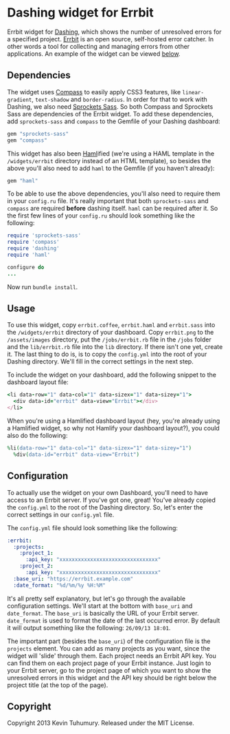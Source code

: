 # Dashing widget for Errbit

Errbit widget for [Dashing](http://shopify.github.com/dashing), which shows the number of unresolved errors for a specified project. [Errbit](http://errbit.github.io/errbit/) is an open source, self-hosted error catcher. In other words a tool for collecting and managing errors from other applications. An example of the widget can be viewed [below](https://github.com/kevintuhumury/dashing-errbit#preview).

## Dependencies

The widget uses [Compass](http://compass-style.org/) to easily apply CSS3 features, like `linear-gradient`, `text-shadow` and `border-radius`. In order for that to work with Dashing, we also need [Sprockets Sass](https://github.com/petebrowne/sprockets-sass). So both Compass and Sprockets Sass are dependencies of the Errbit widget. To add these dependencies, add `sprockets-sass` and `compass` to the Gemfile of your Dashing dashboard:

```ruby
gem "sprockets-sass"
gem "compass"
```

This widget has also been [Haml](http://haml.info/)ified (we're using a HAML template in the `/widgets/errbit` directory instead of an HTML template), so besides the above you'll also need to add `haml` to the Gemfile (if you haven't already):

```ruby
gem "haml"
```

To be able to use the above dependencies, you'll also need to require them in your `config.ru` file. It's really important that both `sprockets-sass` and `compass` are required __before__ dashing itself. `haml` can be required after it. So the first few lines of your `config.ru` should look something like the following:

```ruby
require 'sprockets-sass'
require 'compass'
require 'dashing'
require 'haml'

configure do
...
```

Now run `bundle install`.

## Usage

To use this widget, copy `errbit.coffee`, `errbit.haml` and `errbit.sass` into the `/widgets/errbit` directory of your dashboard. Copy `errbit.png` to the `/assets/images` directory, put the `/jobs/errbit.rb` file in the `/jobs` folder and the `lib/errbit.rb` file into the `lib` directory. If there isn't one yet, create it. The last thing to do is, is to copy the `config.yml` into the root of your Dashing directory. We'll fill in the correct settings in the next step.

To include the widget on your dashboard, add the following snippet to the dashboard layout file:

```ruby
<li data-row="1" data-col="1" data-sizex="1" data-sizey="1">
  <div data-id="errbit" data-view="Errbit"></div>
</li>
```
When you're using a Hamlified dashboard layout (hey, you're already using a Hamlified widget, so why not Hamlify your dashboard layout?), you could also do the following:

```ruby
%li(data-row="1" data-col="1" data-sizex="1" data-sizey="1")
  %div(data-id="errbit" data-view="Errbit")
```

## Configuration

To actually use the widget on your own Dashboard, you'll need to have access to an Errbit server. If you've got one, great! You've already copied the `config.yml` to the root of the Dashing directory. So, let's enter the correct settings in our `config.yml` file.

The `config.yml` file should look something like the following:

```yaml
:errbit:
  :projects:
    :project_1:
      :api_key: "xxxxxxxxxxxxxxxxxxxxxxxxxxxxxxxx"
    :project_2:
      :api_key: "xxxxxxxxxxxxxxxxxxxxxxxxxxxxxxxx"
  :base_uri: "https://errbit.example.com"
  :date_format: "%d/%m/%y %H:%M"
```

It's all pretty self explanatory, but let's go through the available configuration settings. We'll start at the bottom with `base_uri` and `date_format`. The `base_uri` is basically the URL of your Errbit server. `date_format` is used to format the date of the last occurred error. By default it will output something like the following: `26/09/13 18:01`.

The important part (besides the `base_uri`) of the configuration file is the `projects` element. You can add as many projects as you want, since the widget will 'slide' through them. Each project needs an Errbit API key. You can find them on each project page of your Errbit instance. Just login to your Errbit server, go to the project page of which you want to show the unresolved errors in this widget and the API key should be right below the project title (at the top of the page).

## Copyright

Copyright 2013 Kevin Tuhumury. Released under the MIT License.
